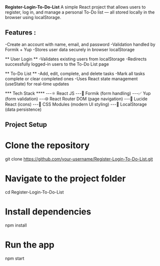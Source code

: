 **Register-Login-To-Do-List**
 A simple React project that allows users to register, log in, and manage a personal To-Do list — all stored locally in the browser using localStorage.

## Features :
-Create an account with name, email, and password
-Validation handled by Formik + Yup
-Stores user data securely in browser localStorage

** User Login **
-Validates existing users from localStorage
-Redirects successfully logged-in users to the To-Do List page

** To-Do List **
-Add, edit, complete, and delete tasks
-Mark all tasks complete or clear completed ones
-Uses React state management (useState) for real-time updates

***  Tech Stack ****
  ---⚛️ React JS
  ---🧩 Formik (form handling)
  ---✅ Yup (form validation)
  ---🌐 React Router DOM (page navigation)
  ---🎨 Lucide React (icons)
  ---💅 CSS Modules (modern UI styling)
  ---💾 LocalStorage (data persistence)

## Project Setup

# Clone the repository
git clone https://github.com/your-username/Register-Login-To-Do-List.git

# Navigate to the project folder
cd Register-Login-To-Do-List

# Install dependencies
npm install

# Run the app
npm start


 

